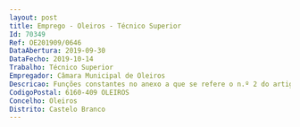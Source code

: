```yaml
--- 
layout: post
title: Emprego - Oleiros - Técnico Superior
Id: 70349
Ref: OE201909/0646
DataAbertura: 2019-09-30
DataFecho: 2019-10-14
Trabalho: Técnico Superior
Empregador: Câmara Municipal de Oleiros
Descricao: Funções constantes no anexo a que se refere o n.º 2 do artigo 88.º da LTFP, às quais corresponde o grau 3 de complexidade funcional na carreira e categoria de Técnico Superior.
CodigoPostal: 6160-409 OLEIROS
Concelho: Oleiros
Distrito: Castelo Branco
--- 
```

